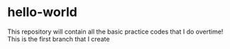# hello-world
This repository will contain all the basic practice codes that I do overtime!
This is the first branch that I create
